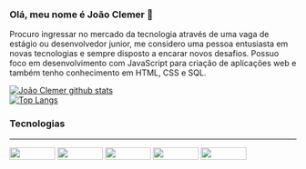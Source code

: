 ### Olá, meu nome é João Clemer 👋
 Procuro ingressar no mercado da tecnologia através de uma vaga de estágio ou desenvolvedor junior, me considero uma pessoa entusiasta em novas tecnologias e sempre disposto a encarar novos desafios.
 Possuo foco em desenvolvimento com JavaScript para criação de aplicações web e também tenho conhecimento em HTML, CSS e SQL.

[![João Clemer github stats](https://github-readme-stats-git-masterrstaa-rickstaa.vercel.app/api?username=JoaoClemer&show_icons=true&count_private=true&title_color=c7ffd1&icon_color=c7ffd1&text_color=00f0b1&bg_color=004d38)](https://github.com/JoaoClemer)
<br>
[![Top Langs](https://github-readme-stats-git-masterrstaa-rickstaa.vercel.app/api/top-langs/?username=JoaoClemer&layout=compact&card_width=448&title_color=c7ffd1&&text_color=00f0b1&bg_color=004d38)](https://github.com/JoaoClemer)

### Tecnologias
<hr>
  <div>
    <img aling ='center' height ="22" width="80" src="https://img.shields.io/badge/JavaScript-F7DF1E?style=for-the-badge&logo=javascript&logoColor=black" />   
    <img aling ='center' height ="22" width="80" src="https://img.shields.io/badge/HTML5-E34F26?style=for-the-badge&logo=html5&logoColor=white" />
    <img aling ='center' height ="22" width="80" src="https://img.shields.io/badge/CSS3-1572B6?style=for-the-badge&logo=css3&logoColor=white" />
    <img aling ='center' height ="22" width="80" src="https://img.shields.io/badge/GitHub-100000?style=for-the-badge&logo=github&logoColor=white" />         
    <img aling ='center' height ="22" width="80" src="https://img.shields.io/badge/PostgreSQL-316192?style=for-the-badge&logo=postgresql&logoColor=white" />           
  </div>
</hr>
